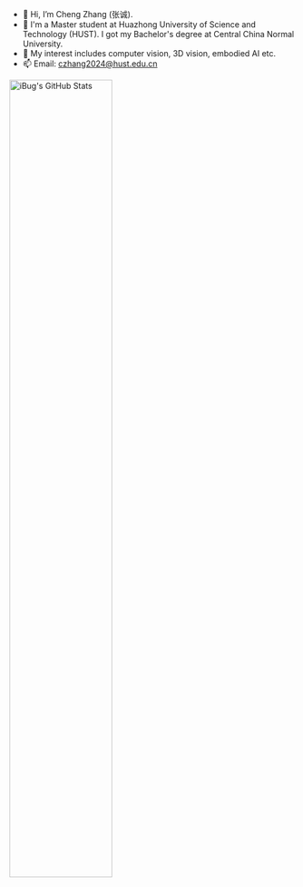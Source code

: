 



- 👋 Hi, I’m Cheng Zhang (张诚).
- 👋 I'm a Master student at Huazhong University of Science and Technology (HUST). I got my Bachelor's degree at Central China Normal University.
- 👀 My interest includes computer vision, 3D vision, embodied AI etc.  
- 📫 Email: czhang2024@hust.edu.cn 


<a href="https://github.com/zc2023">
<img
  src="https://github-readme-stats.vercel.app/api?username=zc2023&count_private=true&show_icons=true&icon_color=f3437a&bg_color=30,f2ffe6,e6ffff"
  title="iBug&#039;s GitHub Stats"
  align="central"
  width="60%"
/>
</a>
